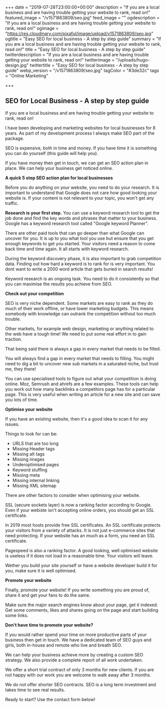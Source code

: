+++
date = "2019-07-28T23:00:00+00:00"
description = "If you are a local business and are having trouble getting your website to rank, read on!"
featured_image = "/v1571863809/seo.jpg"
feed_image = ""
ogdescription = "If you are a local business and are having trouble getting your website to rank, read on!"
ogimage = "https://res.cloudinary.com/pixaful/image/upload/v1571863809/seo.jpg"
ogtitle = "Easy SEO for local business - A step by step guide"
summary = "If you are a local business and are having trouble getting your website to rank, read on!"
title = "Easy SEO for local business - A step by step guide"
twitterdescription = "If you are a local business and are having trouble getting your website to rank, read on!"
twitterimage = "/uploads/hugo-design.jpg"
twittertitle = "Easy SEO for local business - A step by step guide"
webp_version = "/v1571863809/seo.jpg"
tagColor = "#3de32c"
tags = "Online Marketing"

+++

## SEO for Local Business - A step by step guide

If you are a local business and are having trouble getting your website to rank, read on!

I have been developing and marketing websites for local businesses for 8 years. As part of my development process I always make SEO part of the package.

SEO is expensive, both in time and money. If you have time it is something you can do yourself (this guide will help you). 

If you have money then get in touch, we can get an SEO action plan in place. We can help your business get noticed online.

**A quick 5 step SEO action plan for local businesses**

Before you do anything on your website, you need to do your research. It is important to understand that Google does not care how good looking your website is. If your content is not relevant to your topic, you won't get any traffic. 

**Research is your first step.** You can use a keyword research tool to get the job done and find the key words and phrases that matter to your business. Google has a keyword research tool called "Google keyword Planner". 

There are other paid tools that can go deeper than what Google can uncover for you. It is up to you what tool you use but ensure that you get enough keywords to get you started. Your visitors need a reason to come back time and time again. It all starts with keyword research.

During the keyword discovery phase, it is also important to grab competition data. Finding out how hard a keyword is to rank for is very important. You dont want to write a 2000 word article that gets buried in search results!

Keyword research is an ongoing task. You need to do it consistently so that you can maximise the results you achieve from SEO.

**Check out your competition**

SEO is very niche dependent. Some markets are easy to rank as they do much of their work offline, or have lower marketing budgets. This means somebody with knowledge can outrank the competition without too much trouble.

Other markets, for example web design, marketing or anything related to the web have a tough time! We need to put some real effort in to gain traction.

That being said there is always a gap in every market that needs to be filled. 

You will always find a gap in every market that needs to filling. You might need to dig a bit to uncover new sub markets in a saturated niche, but trust me, they there!

You can use specialised tools to figure out what your competition is doing online. Moz, Semrush and ahrefs are a few examples. These tools can help you work out how many backlinks a competitors page has for a particular page. This is very useful when writing an article for a new site and can save you lots of time.

**Optimise your website**

If you have an existing website, then it's a good idea to scan it for any issues. 

Things to look for can be:

* URLS that are too long
* Missing Header tags
* Missing alt tags
* Missing images
* Underoptimised pages
* Keyword stuffing
* Missing meta
* Missing internal linking
* Missing XML sitemap

There are other factors to consider when optimising your website. 

SSL (secure sockets layer) is now a ranking factor according to Google. Even if your webiste isn't accepting online orders, you should get an SSL certificate.

In 2019 most hosts provide free SSL certificates. An SSL certificate protects your visitors from a variety of attacks. It is not just e-commerce sites that need protecting. If your website has an much as a form, you need an SSL certificate.

Pagespeed is also a ranking factor.  A good looking, well optimised  website is useless if it does not load in a reasonable time. Your visitors will leave.

Wether you build your site yourself or have a website developer build it for you, make sure it is well optimised.

**Promote your website**

Finally, promote your website! If you write something you are proud of, share it and get your fans to do the same.

Make sure the major search engines know about your page, get it indexed. Get some comments, likes and shares going on the page and start building some links.

**Don't have time to promote your website?**

If you would rather spend your time on more productive parts of your business then get in touch. We have a dedicated team of SEO guys and girls, both in-house and remote who live and breath SEO.

We can help your business achieve more by creating a custom SEO strategy. We also provide a complete report of all work undertaken. 

We offer a short trial contract of only 3 months for new clients. If you are not happy with our work you are welcome to walk away after 3 months. 

We do not offer shorter SEO contracts. SEO is a long term investment and takes time to see real results.

Ready to start? Use the contact form below!